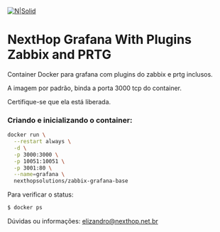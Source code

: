 
[![N|Solid](http://www.nexthop.net.br/static/images/logo.png)](http://www.nexthop.net.br)

# NextHop Grafana With Plugins Zabbix and PRTG 

Container Docker para grafana com plugins do zabbix e prtg inclusos.


A imagem por padrão, binda a porta 3000 tcp do container.

Certifique-se que ela está liberada.

### Criando e inicializando o container:


```sh
docker run \
  --restart always \
  -d \
  -p 3000:3000 \
  -p 10051:10051 \
  -p 3001:80 \
  --name=grafana \
  nexthopsolutions/zabbix-grafana-base
```


Para verificar o status:

```sh
$ docker ps
```
 



Dúvidas ou informações: <elizandro@nexthop.net.br>
